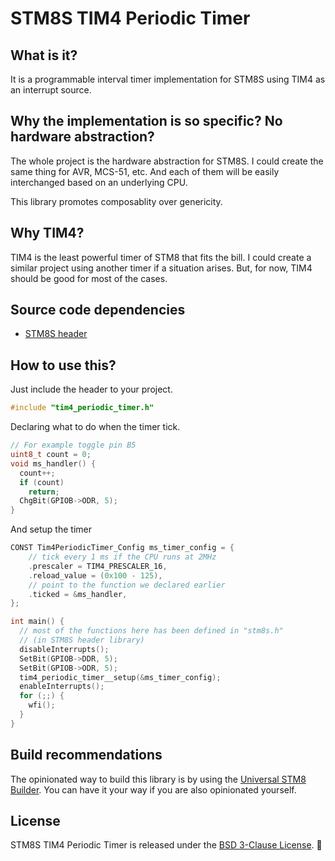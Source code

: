 # STM8S TIM4 Periodic Timer

## What is it?

It is a programmable interval timer implementation for STM8S using TIM4 as an interrupt source.

## Why the implementation is so specific? No hardware abstraction?

The whole project is the hardware abstraction for STM8S.
I could create the same thing for AVR, MCS-51, etc.
And each of them will be easily interchanged based on an underlying CPU.

This library promotes composablity over genericity.

## Why TIM4?

TIM4 is the least powerful timer of STM8 that fits the bill. I could create a similar project using another timer if a situation arises.
But, for now, TIM4 should be good for most of the cases.

## Source code dependencies

* [STM8S header](https://github.com/the-cave/stm8s-header)

## How to use this?

Just include the header to your project.
~~~c
#include "tim4_periodic_timer.h"
~~~
Declaring what to do when the timer tick.
~~~c
// For example toggle pin B5
uint8_t count = 0;
void ms_handler() {
  count++;
  if (count)
    return;
  ChgBit(GPIOB->ODR, 5);
}
~~~
And setup the timer
~~~c
CONST Tim4PeriodicTimer_Config ms_timer_config = {
    // tick every 1 ms if the CPU runs at 2MHz
    .prescaler = TIM4_PRESCALER_16,
    .reload_value = (0x100 - 125),
    // point to the function we declared earlier
    .ticked = &ms_handler,
};

int main() {
  // most of the functions here has been defined in "stm8s.h"
  // (in STM8S header library)
  disableInterrupts();
  SetBit(GPIOB->DDR, 5);
  SetBit(GPIOB->ODR, 5);
  tim4_periodic_timer__setup(&ms_timer_config);
  enableInterrupts();
  for (;;) {
    wfi();
  }
}
~~~

## Build recommendations

The opinionated way to build this library is by using the [Universal STM8 Builder](https://github.com/midnight-wonderer/universal-stm8-builder).
You can have it your way if you are also opinionated yourself.

## License

STM8S TIM4 Periodic Timer is released under the [BSD 3-Clause License](LICENSE.md). :tada:
